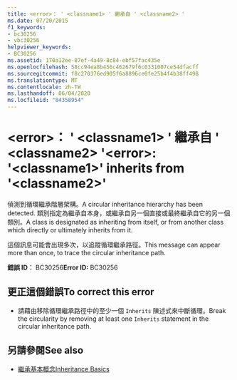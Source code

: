 ```yaml
---
title: <error>： ' <classname1> ' 繼承自 ' <classname2> '
ms.date: 07/20/2015
f1_keywords:
- bc30256
- vbc30256
helpviewer_keywords:
- BC30256
ms.assetid: 170a12ee-87ef-4a49-8c84-ebf57fac435e
ms.openlocfilehash: 58cc94ea8b456c462679f6c0331007ce54dfacff
ms.sourcegitcommit: f8c270376ed905f6a8896ce0fe25b4f4b38ff498
ms.translationtype: MT
ms.contentlocale: zh-TW
ms.lasthandoff: 06/04/2020
ms.locfileid: "84358954"
---
```

# <a name="error-classname1-inherits-from-classname2"></a><span data-ttu-id="551ee-102">\<error>： ' \<classname1> ' 繼承自 ' \<classname2> '</span><span class="sxs-lookup"><span data-stu-id="551ee-102">\<error>: '\<classname1>' inherits from '\<classname2>'</span></span>
<span data-ttu-id="551ee-103">偵測到循環繼承階層架構。</span><span class="sxs-lookup"><span data-stu-id="551ee-103">A circular inheritance hierarchy has been detected.</span></span> <span data-ttu-id="551ee-104">類別指定為繼承自本身，或繼承自另一個直接或最終繼承自它的另一個類別。</span><span class="sxs-lookup"><span data-stu-id="551ee-104">A class is designated as inheriting from itself, or from another class which directly or ultimately inherits from it.</span></span>  
  
 <span data-ttu-id="551ee-105">這個訊息可能會出現多次，以追蹤循環繼承路徑。</span><span class="sxs-lookup"><span data-stu-id="551ee-105">This message can appear more than once, to trace the circular inheritance path.</span></span>  
  
 <span data-ttu-id="551ee-106">**錯誤 ID︰** BC30256</span><span class="sxs-lookup"><span data-stu-id="551ee-106">**Error ID:** BC30256</span></span>  
  
## <a name="to-correct-this-error"></a><span data-ttu-id="551ee-107">更正這個錯誤</span><span class="sxs-lookup"><span data-stu-id="551ee-107">To correct this error</span></span>  
  
- <span data-ttu-id="551ee-108">請藉由移除循環繼承路徑中的至少一個 `Inherits` 陳述式來中斷循環。</span><span class="sxs-lookup"><span data-stu-id="551ee-108">Break the circularity by removing at least one `Inherits` statement in the circular inheritance path.</span></span>  
  
## <a name="see-also"></a><span data-ttu-id="551ee-109">另請參閱</span><span class="sxs-lookup"><span data-stu-id="551ee-109">See also</span></span>

- [<span data-ttu-id="551ee-110">繼承基本概念</span><span class="sxs-lookup"><span data-stu-id="551ee-110">Inheritance Basics</span></span>](../programming-guide/language-features/objects-and-classes/inheritance-basics.md)
